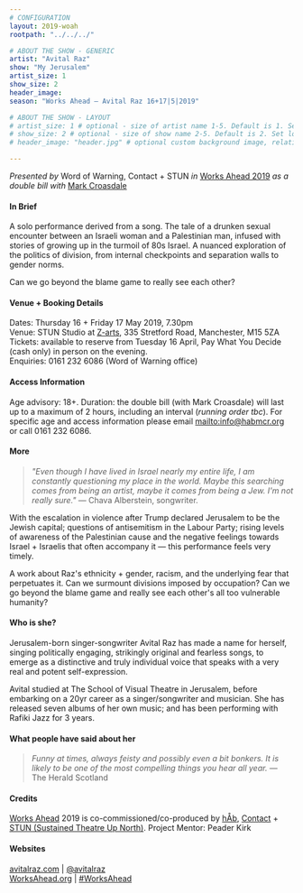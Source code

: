 ```yaml
---
# CONFIGURATION
layout: 2019-woah
rootpath: "../../../"

# ABOUT THE SHOW - GENERIC
artist: "Avital Raz"
show: "My Jerusalem"
artist_size: 1
show_size: 2
header_image:
season: "Works Ahead — Avital Raz 16+17|5|2019"

# ABOUT THE SHOW - LAYOUT
# artist_size: 1 # optional - size of artist name 1-5. Default is 1. Set longer names to lower values
# show_size: 2 # optional - size of show name 2-5. Default is 2. Set longer names to lower values
# header_image: "header.jpg" # optional custom background image, relative to current page

---
```

*Presented by* Word of Warning, Contact + STUN *in* [Works Ahead 2019](/current/2019-worksahead) *as a double bill with* [Mark Croasdale](/current/2019-worksahead/croasdale)               
         
#### In Brief        
A solo performance derived from a song. The tale of a drunken sexual encounter between an Israeli woman and a Palestinian man, infused with stories of growing up in the turmoil of 80s Israel. A nuanced exploration of the politics of division, from internal checkpoints and separation walls to gender norms.           
         
Can we go beyond the blame game to really see each other?          
        
#### Venue + Booking Details        
Dates: Thursday 16 + Friday 17 May 2019, 7.30pm         
Venue: STUN Studio at <a href="http://www.z-arts.org/about-us/getting-here" target="_blank">Z-arts</a>, 335 Stretford Road, Manchester, M15 5ZA         
Tickets: available to reserve from Tuesday 16 April, Pay What You Decide (cash only) in person on the evening.            
Enquiries: 0161 232 6086 (Word of Warning office)           
        
#### Access Information        
Age advisory: 18+. Duration: the double bill (with Mark Croasdale) will last up to a maximum of 2 hours, including an interval (*running order tbc*). For specific age and access information please email <mailto:info@habmcr.org> or call 0161 232 6086.           
           
#### More          
>*"Even though I have lived in Israel nearly my entire life, I am constantly questioning my place in the world. Maybe this searching comes from being an artist, maybe it comes from being a Jew. I'm not really sure."* — Chava Alberstein, songwriter.
        
With the escalation in violence after Trump declared Jerusalem to be the Jewish capital; questions of antisemitism in the Labour Party; rising levels of awareness of the Palestinian cause and the negative feelings towards Israel + Israelis that often accompany it — this performance feels very timely.         
         
A work about Raz's ethnicity + gender, racism, and the underlying fear that perpetuates it. Can we surmount divisions imposed by occupation? Can we go beyond the blame game and really see each other's all too vulnerable humanity?            
          
#### Who is she?             
Jerusalem-born singer-songwriter Avital Raz has made a name for herself, singing politically engaging, strikingly original and fearless songs, to emerge as a distinctive and truly individual voice that speaks with a very real and potent self-expression.       
            
Avital studied at The School of Visual Theatre in Jerusalem, before embarking on a 20yr career as a singer/songwriter and musician. She has released seven albums of her own music; and has been performing with Rafiki Jazz for 3 years.        
        
#### What people have said about her        
>*Funny at times, always feisty and possibly even a bit bonkers. It is likely to be one of the most compelling things you hear all year.* — The Herald Scotland          
          
#### Credits         
[Works Ahead](/hab/worksahead) 2019 is co-commissioned/co-produced by [hÅb](/hab), <a href="http://contactmcr.com" target="_blank">Contact</a> + <a href="http://stunlive.com" target="_blank">STUN (Sustained Theatre Up North)</a>. Project Mentor: Peader Kirk        
        
#### Websites         
<a href="http://avitalraz.com" target="_blank">avitalraz.com</a> | <a href="http://twitter.com/avitalraz" target="_blank">@avitalraz</a><br><a href="http://worksahead.org" target="_blank">WorksAhead.org</a> | <a href="http://twitter.com/hashtag/WorksAhead" target="_blank">#WorksAhead</a>
